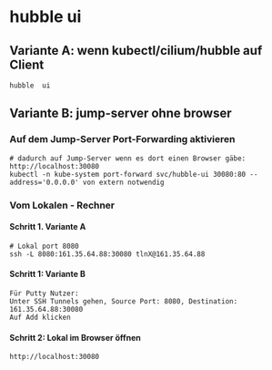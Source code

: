 # hubble ui 

## Variante A: wenn kubectl/cilium/hubble auf Client 

```
hubble  ui 
```

## Variante B: jump-server ohne browser

### Auf dem Jump-Server Port-Forwarding aktivieren 

```
# dadurch auf Jump-Server wenn es dort einen Browser gäbe: http://localhost:30080
kubectl -n kube-system port-forward svc/hubble-ui 30080:80 --address='0.0.0.0' von extern notwendig 
```


### Vom Lokalen - Rechner  

#### Schritt 1. Variante A 

```
# Lokal port 8080 
ssh -L 8080:161.35.64.88:30080 tlnX@161.35.64.88
```

#### Schritt 1: Variante B 

```
Für Putty Nutzer:
Unter SSH Tunnels gehen, Source Port: 8080, Destination: 161.35.64.88:30080
Auf Add klicken
```

#### Schritt 2: Lokal im Browser öffnen 

```
http://localhost:30080
```

